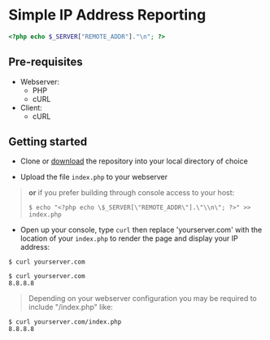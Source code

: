 # Simple IP Address Reporting
```PHP
<?php echo $_SERVER["REMOTE_ADDR"]."\n"; ?>
```

## Pre-requisites
- Webserver:
    - PHP
    - cURL
- Client:
    - cURL

## Getting started

- Clone or [download](https://github.com/swegio/ip/archive/master.zip) the repository into your local directory of choice

- Upload the file `index.php` to your webserver

>**or** if you prefer building through console access to your host:
>
>`$ echo "<?php echo \$_SERVER[\"REMOTE_ADDR\"].\"\\n\"; ?>" >> index.php`

- Open up your console, type `curl` then replace 'yourserver.com' with the location of your `index.php` to render the page and display your IP address:

`$ curl yourserver.com`

```console
$ curl yourserver.com
8.8.8.8
```

>Depending on your webserver configuration you may be required to include "/index.php" like:

```console
$ curl yourserver.com/index.php
8.8.8.8
```